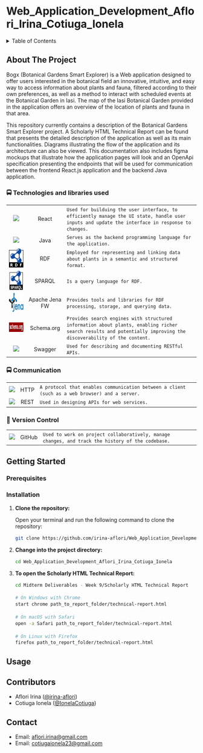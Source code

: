# Web_Application_Development_Aflori_Irina_Cotiuga_Ionela

<!-- TABLE OF CONTENTS -->
<details>
  <summary>Table of Contents</summary>
  <ol>
    <li>
      <a href="#about-the-project">About The Project</a>
      <ul>
        <li><a href="#🚍-technologies-and-libraries-used">Technologies and libraries used</a></li>
      </ul>
      <ul>
        <li><a href="#🚍-communication">Communication</a></li>
      </ul>
      <ul>
        <li><a href="#🧰-version-control">Version Control</a></li>
      </ul>
    </li>
    <li>
      <a href="#getting-started">Getting Started</a>
      <ul>
        <li><a href="#prerequisites">Prerequisites</a></li>
        <li><a href="#installation">Installation</a></li>
      </ul>
    </li>
    <li><a href="#usage">Usage</a></li>
    <li><a href="#contributors">Contributors</a></li>
    <li><a href="#contact">Contact</a></li>
  </ol>
</details>

<!-- ABOUT THE PROJECT -->

## About The Project

Bogx (Botanical Gardens Smart Explorer) is a Web application designed to offer users interested in the botanical field an innovative, intuitive, and easy way to access information about plants and fauna, filtered according to their own preferences, as well as a method to interact with scheduled events at the Botanical Garden in Iasi. The map of the Iasi Botanical Garden provided in the application offers an overview of the location of plants and fauna in that area.

This repository currently contains a description of the Botanical Gardens Smart Explorer project. A Scholarly HTML Technical Report can be found that presents the detailed description of the application as well as its main functionalities. Diagrams illustrating the flow of the application and its architecture can also be viewed. This documentation also includes figma mockups that illustrate how the application pages will look and an OpenApi specification presenting the endpoints that will be used for communication between the frontend React.js application and the backend Java application.

<!-- ### Built With -->

### 🚍 Technologies and libraries used

|                                                                                                                               |                |                                                                                                                                                                  |
| :---------------------------------------------------------------------------------------------------------------------------: | :------------: | ---------------------------------------------------------------------------------------------------------------------------------------------------------------- |
| <img height="50" src="https://user-images.githubusercontent.com/25181517/183897015-94a058a6-b86e-4e42-a37f-bf92061753e5.png"> |     React      | `Used for builduing the user interface, to efficiently manage the UI state, handle user inputs and update the interface in response to changes.`                 |
| <img height="50" src="https://user-images.githubusercontent.com/25181517/117201156-9a724800-adec-11eb-9a9d-3cd0f67da4bc.png"> |      Java      | `Serves as the backend programming language for the application. `                                                                                               |
|                             <img height="50" src="Midterm Deliverables - Week 9\Images\Rdf.png">                              |      RDF       | `Employed for representing and linking data about plants in a semantic and structured format.`                                                                   |
|                            <img height="50" src="Midterm Deliverables - Week 9\Images\Sparql.png">                            |     SPARQL     | `Is a query language for RDF. `                                                                                                                                  |
|                     <img height="50" src="Midterm Deliverables - Week 9\Images\Apache_Jena_logo.svg.png">                     | Apache Jena FW | `Provides tools and libraries for RDF processing, storage, and querying data.`                                                                                   |
|                          <img height="25" src="Midterm Deliverables - Week 9\Images\Schema_org.png">                          |   Schema.org   | `Provides search engines with structured information about plants, enabling richer search results and potentially improving the discoverability of the content.` |
| <img height="50" src="https://user-images.githubusercontent.com/25181517/186711335-a3729606-5a78-4496-9a36-06efcc74f800.png"> |    Swagger     | `Used for describing and documenting RESTful APIs.`                                                                                                              |

### 🚍 Communication

|                                                                                                                               |      |                                                                                                |
| :---------------------------------------------------------------------------------------------------------------------------: | :--: | ---------------------------------------------------------------------------------------------- |
| <img height="50" src="https://user-images.githubusercontent.com/25181517/192107854-765620d7-f909-4953-a6da-36e1ef69eea6.png"> | HTTP | `A protocol that enables communication between a client (such as a web browser) and a server.` |
| <img height="50" src="https://user-images.githubusercontent.com/25181517/192107858-fe19f043-c502-4009-8c47-476fc89718ad.png"> | REST | `Used in designing APIs for web services.`                                                     |

### 🧰 Version Control

|                                                                                                                               |        |                                                                                                   |
| :---------------------------------------------------------------------------------------------------------------------------: | :----: | ------------------------------------------------------------------------------------------------- |
| <img height="50" src="https://user-images.githubusercontent.com/25181517/192108374-8da61ba1-99ec-41d7-80b8-fb2f7c0a4948.png"> | GitHub | `Used to work on project collaboratively, manage changes, and track the history of the codebase.` |

<!-- GETTING STARTED -->

## Getting Started

### Prerequisites

### Installation

1. **Clone the repository:**

   Open your terminal and run the following command to clone the repository:

   ```bash
   git clone https://github.com/irina-aflori/Web_Application_Development_Aflori_Irina_Cotiuga_Ionela.git
   ```

2. **Change into the project directory:**

   ```bash
   cd Web_Application_Development_Aflori_Irina_Cotiuga_Ionela
   ```

3. **To open the Scholarly HTML Technical Report:**

   ```bash
   cd Midterm Deliverables - Week 9/Scholarly HTML Technical Report

   # On Windows with Chrome
   start chrome path_to_report_folder/technical-report.html

   # On macOS with Safari
   open -a Safari path_to_report_folder/technical-report.html

   # On Linux with Firefox
   firefox path_to_report_folder/technical-report.html

   ```

## Usage

## Contributors

- Aflori Irina ([@irina-aflori](https://github.com/irina-aflori))
- Cotiuga Ionela ([@IonelaCotiuga](https://github.com/IonelaCotiuga))

## Contact

- Email: aflori.irina@gmail.com
- Email: cotiugaionela23@gmail.com

